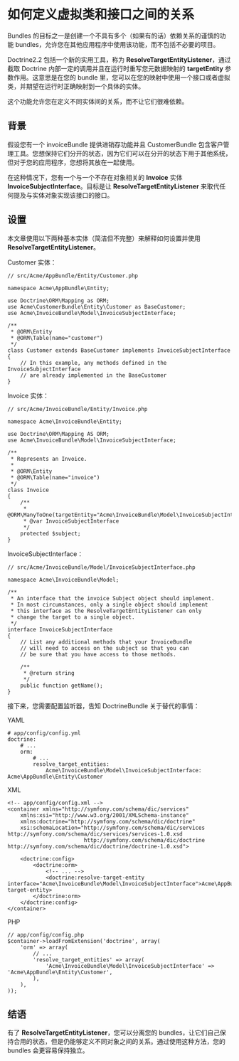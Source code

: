 # 如何定义虚拟类和接口之间的关系

Bundles 的目标之一是创建一个不具有多个（如果有的话）依赖关系的谨慎的功能 bundles，允许您在其他应用程序中使用该功能，而不包括不必要的项目。

Doctrine2.2 包括一个新的实用工具，称为 **ResolveTargetEntityListener**，通过截取 Doctrine 内部一定的调用并且在运行时重写您元数据映射的 **targetEntity** 参数作用。这意思是在您的 bundle 里，您可以在您的映射中使用一个接口或者虚拟类，并期望在运行时正确映射到一个具体的实体。

这个功能允许您在定义不同实体间的关系，而不让它们很难依赖。

## 背景

假设您有一个 invoiceBundle 提供进销存功能并且 CustomerBundle 包含客户管理工具。您想保持它们分开的状态，因为它们可以在分开的状态下用于其他系统，但对于您的应用程序，您想将其放在一起使用。

在这种情况下，您有一个与一个不存在对象相关的 **Invoice** 实体 **InvoiceSubjectInterface**。目标是让 **ResolveTargetEntityListener** 来取代任何提及与实体对象实现该接口的接口。

## 设置

本文章使用以下两种基本实体（简洁但不完整）来解释如何设置并使用 **ResolveTargetEntityListener**。

Customer 实体：

```
// src/Acme/AppBundle/Entity/Customer.php

namespace Acme\AppBundle\Entity;

use Doctrine\ORM\Mapping as ORM;
use Acme\CustomerBundle\Entity\Customer as BaseCustomer;
use Acme\InvoiceBundle\Model\InvoiceSubjectInterface;

/**
 * @ORM\Entity
 * @ORM\Table(name="customer")
 */
class Customer extends BaseCustomer implements InvoiceSubjectInterface
{
    // In this example, any methods defined in the InvoiceSubjectInterface
    // are already implemented in the BaseCustomer
}
```

Invoice 实体：

```
// src/Acme/InvoiceBundle/Entity/Invoice.php

namespace Acme\InvoiceBundle\Entity;

use Doctrine\ORM\Mapping AS ORM;
use Acme\InvoiceBundle\Model\InvoiceSubjectInterface;

/**
 * Represents an Invoice.
 *
 * @ORM\Entity
 * @ORM\Table(name="invoice")
 */
class Invoice
{
    /**
     * @ORM\ManyToOne(targetEntity="Acme\InvoiceBundle\Model\InvoiceSubjectInterface")
     * @var InvoiceSubjectInterface
     */
    protected $subject;
}
```

InvoiceSubjectInterface：

```
// src/Acme/InvoiceBundle/Model/InvoiceSubjectInterface.php

namespace Acme\InvoiceBundle\Model;

/**
 * An interface that the invoice Subject object should implement.
 * In most circumstances, only a single object should implement
 * this interface as the ResolveTargetEntityListener can only
 * change the target to a single object.
 */
interface InvoiceSubjectInterface
{
    // List any additional methods that your InvoiceBundle
    // will need to access on the subject so that you can
    // be sure that you have access to those methods.

    /**
     * @return string
     */
    public function getName();
}
```

接下来，您需要配置监听器，告知 DoctrineBundle 关于替代的事情：

YAML

```
# app/config/config.yml
doctrine:
    # ...
    orm:
        # ...
        resolve_target_entities:
            Acme\InvoiceBundle\Model\InvoiceSubjectInterface: Acme\AppBundle\Entity\Customer
```

XML

```
<!-- app/config/config.xml -->
<container xmlns="http://symfony.com/schema/dic/services"
    xmlns:xsi="http://www.w3.org/2001/XMLSchema-instance"
    xmlns:doctrine="http://symfony.com/schema/dic/doctrine"
    xsi:schemaLocation="http://symfony.com/schema/dic/services http://symfony.com/schema/dic/services/services-1.0.xsd
                        http://symfony.com/schema/dic/doctrine http://symfony.com/schema/dic/doctrine/doctrine-1.0.xsd">

    <doctrine:config>
        <doctrine:orm>
            <!-- ... -->
            <doctrine:resolve-target-entity interface="Acme\InvoiceBundle\Model\InvoiceSubjectInterface">Acme\AppBundle\Entity\Customer</doctrine:resolve-target-entity>
        </doctrine:orm>
    </doctrine:config>
</container>
```

PHP

```
// app/config/config.php
$container->loadFromExtension('doctrine', array(
    'orm' => array(
        // ...
        'resolve_target_entities' => array(
            'Acme\InvoiceBundle\Model\InvoiceSubjectInterface' => 'Acme\AppBundle\Entity\Customer',
        ),
    ),
));
```

## 结语

有了 **ResolveTargetEntityListener**，您可以分离您的 bundles，让它们自己保持合用的状态，但是仍能够定义不同对象之间的关系。通过使用这种方法，您的 bundles 会更容易保持独立。

